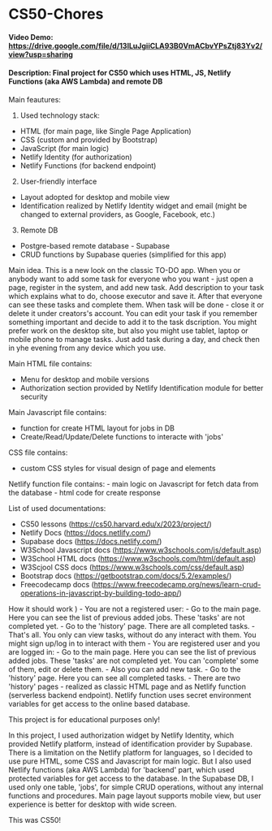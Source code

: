 # CS50-Chores
#### Video Demo:  <https://drive.google.com/file/d/13lLuJgiiCLA93B0VmACbvYPsZtj83Yv2/view?usp=sharing>
#### Description: Final project for CS50 which uses HTML, JS, Netlify Functions (aka AWS Lambda) and remote DB 

Main feautures:

1. Used technology stack:
  - HTML (for main page, like Single Page Application)
  - CSS (custom and provided by Bootstrap)
  - JavaScript (for main logic) 
  - Netlify Identity (for authorization)
  - Netlify Functions (for backend endpoint) 

2. User-friendly interface
  - Layout adopted for desktop and mobile view
  - Identification realized by Netlify Identity widget and email (might be changed to external providers, as Google, Facebook, etc.)

3. Remote DB
  - Postgre-based remote database - Supabase
  - CRUD functions by Supabase queries (simplified for this app)

Main idea.
  This is a new look on the classic TO-DO app. When you or anybody want to add some task for everyone who you want - just open a page, register in the system, and add new task. 
  Add description to your task which explains what to do, choose executor and save it. After that everyone can see these tasks and complete them. 
  When task will be done - close it or delete it under creators's account. You can edit your task if you remember something important and decide to add it to the task dscription.
  You might prefer work on the desktop site, but also you might use tablet, laptop or mobile phone to manage tasks. 
  Just add task during a day, and check then in yhe evening from any device which you use.

Main HTML file contains:
  - Menu for desktop and mobile versions
  - Authorization section provided by Netlify Identification module for better security

Main Javascript file contains:
  - function for create HTML layout for jobs in DB
  - Create/Read/Update/Delete functions to interacte with 'jobs'

CSS file contains:
  - custom CSS styles for visual design of page and elements
	
Netlify function file contains:
	- main logic on Javascript for fetch data from the database
	- html code for create response

List of used documentations:
  - CS50 lessons (https://cs50.harvard.edu/x/2023/project/)
  - Netlify Docs (https://docs.netlify.com/)
  - Supabase docs (https://docs.netlify.com/)
  - W3School Javascript docs (https://www.w3schools.com/js/default.asp)
  - W3School HTML docs (https://www.w3schools.com/html/default.asp)
  - W3Scjool CSS docs (https://www.w3schools.com/css/default.asp)
  - Bootstrap docs (https://getbootstrap.com/docs/5.2/examples/)
  - Freecodecamp docs (https://www.freecodecamp.org/news/learn-crud-operations-in-javascript-by-building-todo-app/) 

How it should work )
	- You are not a registered user:
		- Go to the main page. Here you can see the list of previous added jobs. These 'tasks' are not completed yet. 
		- Go to the 'history' page. There are all completed tasks.
		- That's all. You only can view tasks, without do any interact with them. You might sign up/log in to interact with them
	- You are registered user and you are logged in:
		- Go to the main page. Here you can see the list of previous added jobs. These 'tasks' are not completed yet. You can 'complete' some of them, edit or delete them.
		- Also you can add new task.
		- Go to the 'history' page. Here you can see all completed tasks.
	- There are two 'history' pages - realized as classic HTML page and as Netlify function (serverless backend endpoint). 
Netlify function uses secret environment variables for get access to the online based database.

This project is for educational purposes only! 

In this project, I used authorization widget by Netlify Identity, which provided Netlify platform, instead of identification provider by Supabase.
There is a limitation on the Netlify platform for languages, so I decided to use pure HTML, some CSS and Javascript for main logic. 
But I also used Netlify functions (aka AWS Lambda) for 'backend' part, which used protected variables for get access to the database.
In the Supabase DB, I used only one table, 'jobs', for simple CRUD operations, without any internal functions and procedures.
Main page layout supports mobile view, but user experience is better for desktop with wide screen.

This was CS50!

